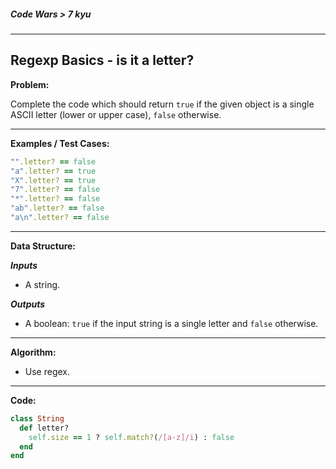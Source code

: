 ##### Code Wars > 7 kyu

---

## Regexp Basics - is it a letter?

**Problem:**  

Complete the code which should return `true` if the given object is a single ASCII letter (lower or upper case), `false` otherwise.

---

**Examples / Test Cases:**

```ruby
"".letter? == false
"a".letter? == true
"X".letter? == true
"7".letter? == false
"*".letter? == false
"ab".letter? == false
"a\n".letter? == false
```

---

**Data Structure:**  

**_Inputs_**

* A string.

**_Outputs_**

* A boolean: `true` if the input string is a single letter and `false` otherwise.

---

**Algorithm:**  

* Use regex.

---

**Code:**  

```ruby
class String
  def letter?
    self.size == 1 ? self.match?(/[a-z]/i) : false
  end
end
```

